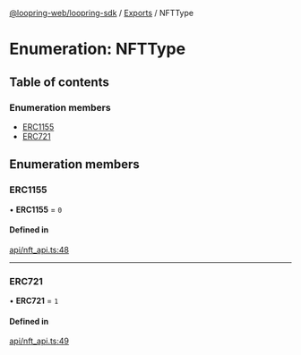 [@loopring-web/loopring-sdk](../README.md) / [Exports](../modules.md) / NFTType

# Enumeration: NFTType

## Table of contents

### Enumeration members

- [ERC1155](NFTType.md#erc1155)
- [ERC721](NFTType.md#erc721)

## Enumeration members

### ERC1155

• **ERC1155** = `0`

#### Defined in

[api/nft_api.ts:48](https://github.com/Loopring/loopring_sdk/blob/6d0be7c/src/api/nft_api.ts#L48)

___

### ERC721

• **ERC721** = `1`

#### Defined in

[api/nft_api.ts:49](https://github.com/Loopring/loopring_sdk/blob/6d0be7c/src/api/nft_api.ts#L49)
